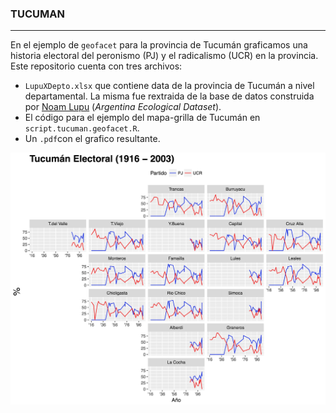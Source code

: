 ### TUCUMAN
------------
En el ejemplo de `geofacet` para la provincia de Tucumán graficamos una historia electoral del peronismo (PJ) y el radicalismo (UCR) en la provincia. Este repositorio cuenta con tres archivos:
* `LupuXDepto.xlsx` que contiene data de la provincia de Tucumán a nivel departamental. La misma fue rextraida de la base de datos construida por [Noam Lupu](http://www.noamlupu.com/data.html) (_Argentina Ecological Dataset_). 
* El código para el ejemplo del mapa-grilla de Tucumán en `script.tucuman.geofacet.R`.
* Un `.pdf`con el grafico resultante. 

![TUC](https://raw.githubusercontent.com/TuQmano/geofacet_ARG/master/TUCUMAN/tuc.png)
